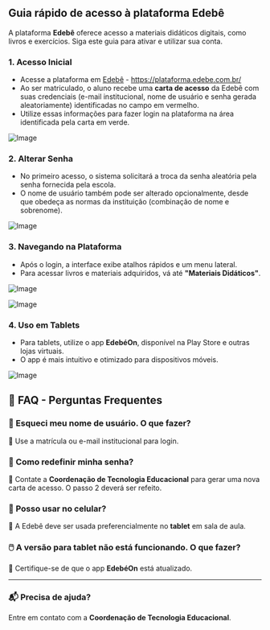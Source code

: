 ## Guia rápido de acesso à plataforma Edebê ##

A plataforma **Edebê** oferece acesso a materiais didáticos digitais, como livros e exercícios. Siga este guia para ativar e utilizar sua conta.

###  1. Acesso Inicial  ###

- Acesse a plataforma em [Edebê](https://plataforma.edebe.com.br/) - https://plataforma.edebe.com.br/
- Ao ser matriculado, o aluno recebe uma **carta de acesso** da Edebê com suas credenciais (e-mail institucional, nome de usuário e senha gerada aleatoriamente) identificadas no campo em vermelho.
- Utilize essas informações para fazer login na plataforma na área identificada pela carta em verde.

![Image](https://i.imgur.com/qRfxS8t.png)

###  2. Alterar Senha  ###

- No primeiro acesso, o sistema solicitará a troca da senha aleatória pela senha fornecida pela escola.
- O nome de usuário também pode ser alterado opcionalmente, desde que obedeça as normas da instituição (combinação de nome e sobrenome).

![Image](https://i.imgur.com/PSXTn6n.png)

###  3. Navegando na Plataforma  ###

- Após o login, a interface exibe atalhos rápidos e um menu lateral.
- Para acessar livros e materiais adquiridos, vá até **"Materiais Didáticos"**.

![Image](https://i.imgur.com/gSQS67X.png)

![Image](https://i.imgur.com/Zpw4O2L.png)

###  4. Uso em Tablets  ###

- Para tablets, utilize o app **EdebéOn**, disponível na Play Store e outras lojas virtuais.
- O app é mais intuitivo e otimizado para dispositivos móveis.

![Image](https://i.imgur.com/x2Ey2vT.png)

## 🏢 FAQ - Perguntas Frequentes ##

### 📌 Esqueci meu nome de usuário. O que fazer? ###
🔹 Use a matrícula ou e-mail institucional para login.

### 🔐 Como redefinir minha senha? ###
🔹 Contate a **Coordenação de Tecnologia Educacional** para gerar uma nova carta de acesso. O passo 2 deverá ser refeito.

### 📱 Posso usar no celular? ###
🔹 A Edebê deve ser usada preferencialmente no **tablet** em sala de aula.

### 🖱️ A versão para tablet não está funcionando. O que fazer? ###
🔹 Certifique-se de que o app **EdebéOn** está atualizado.

---
### 📬 Precisa de ajuda? ###
Entre em contato com a **Coordenação de Tecnologia Educacional**.



